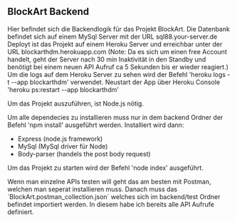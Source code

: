 ## BlockArt Backend

Hier befindet sich die Backendlogik für das Projekt BlockArt. 
Die Datenbank befindet sich auf einem MySql Server mit der URL sql88.your-server.de
Deployt ist das Projekt auf einem Heroku Server und erreichbar unter der URL blockarthdm.herokuapp.com
(Note: Da es sich um einen free Account handelt, geht der Server nach 30 min Inaktivität in den Standby und benötigt bei einem neuen API Aufruf ca 5 Sekunden bis er wieder reagiert.)
Um die logs auf dem Heroku Server zu sehen wird der Befehl 'heroku logs -t --app blockarthdm' verwendet.
Neustart der App über Heroku Console 'heroku ps:restart --app blockarthdm'

Um das Projekt auszuführen, ist Node.js nötig. 

Um alle dependecies zu installieren muss nur in dem backend Ordner der Befehl 'npm install' ausgeführt werden. 
Installiert wird dann:
- Express (node.js framework)
- MySql (MySql driver für Node)
- Body-parser (handels the post body request)

Um das Projekt zu starten wird der Befehl 'node index' ausgeführt.

Wenn man einzelne APIs testen will geht das am besten mit Postman, welchen man seperat installieren muss. Danach muss das `BlockArt.postman_collection.json´ welches sich im backend/test Ordner befindet importiert werden. In diesem habe ich bereits alle API Aufrufe definiert.
